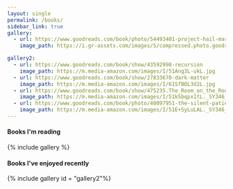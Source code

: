 ```yaml
---
layout: single
permalink: /books/
sidebar_link: true
gallery:
  - url: https://www.goodreads.com/book/photo/54493401-project-hail-mary
    image_path: https://i.gr-assets.com/images/S/compressed.photo.goodreads.com/books/1597695864l/54493401.jpg  

gallery2:
  - url: https://www.goodreads.com/book/show/43592998-recursion
    image_path: https://m.media-amazon.com/images/I/51Ang3L-ukL.jpg    
  - url: https://www.goodreads.com/book/show/27833670-dark-matter
    image_path: https://m.media-amazon.com/images/I/61SfBOL3d2L.jpg    
  - url: https://www.goodreads.com/book/show/475235.The_Room_on_the_Roof
    image_path: https://m.media-amazon.com/images/I/51kSbqpx1tL._SY346_.jpg
  - url: https://www.goodreads.com/book/photo/40097951-the-silent-patient
    image_path: https://m.media-amazon.com/images/I/51E+5yLuLAL._SY346_.jpg      
---
```


#### Books I'm reading
{% include gallery %}

#### Books I've enjoyed recently
{% include gallery id = "gallery2"%}

